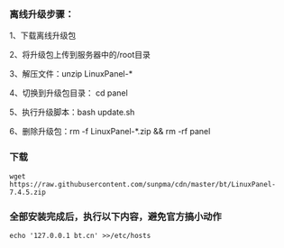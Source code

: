 ### 离线升级步骤：

1、下载离线升级包

2、将升级包上传到服务器中的/root目录

3、解压文件：unzip LinuxPanel-*

4、切换到升级包目录： cd panel

5、执行升级脚本：bash update.sh

6、删除升级包：rm -f LinuxPanel-*.zip && rm -rf panel

### 下载
```
wget https://raw.githubusercontent.com/sunpma/cdn/master/bt/LinuxPanel-7.4.5.zip
```
### 全部安装完成后，执行以下内容，避免官方搞小动作
```
echo '127.0.0.1 bt.cn' >>/etc/hosts
```
